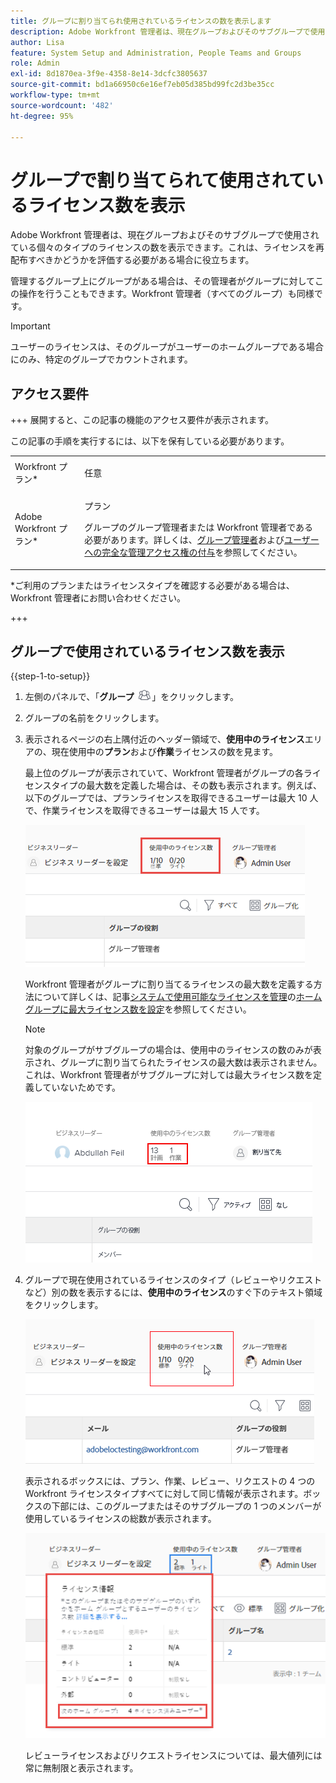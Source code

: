 ```yaml
---
title: グループに割り当てられ使用されているライセンスの数を表示します
description: Adobe Workfront 管理者は、現在グループおよびそのサブグループで使用されている個々のタイプのライセンスの数を表示できます。これは、ライセンスを再配布すべきかどうかを評価する必要がある場合に役立ちます。
author: Lisa
feature: System Setup and Administration, People Teams and Groups
role: Admin
exl-id: 8d1870ea-3f9e-4358-8e14-3dcfc3805637
source-git-commit: bd1a66950c6e16ef7eb05d385bd99fc2d3be35cc
workflow-type: tm+mt
source-wordcount: '482'
ht-degree: 95%

---
```


# グループで割り当てられて使用されているライセンス数を表示

Adobe Workfront 管理者は、現在グループおよびそのサブグループで使用されている個々のタイプのライセンスの数を表示できます。これは、ライセンスを再配布すべきかどうかを評価する必要がある場合に役立ちます。

管理するグループ上にグループがある場合は、その管理者がグループに対してこの操作を行うこともできます。Workfront 管理者（すべてのグループ）も同様です。

>[!IMPORTANT]
>
>ユーザーのライセンスは、そのグループがユーザーのホームグループである場合にのみ、特定のグループでカウントされます。

## アクセス要件

+++ 展開すると、この記事の機能のアクセス要件が表示されます。

この記事の手順を実行するには、以下を保有している必要があります。

<table style="table-layout:auto"> 
 <col> 
 <col> 
 <tbody> 
  <tr> 
   <td role="rowheader">Workfront プラン*</td> 
   <td> <p>任意</p> </td> 
  </tr> 
  <tr> 
   <td role="rowheader">Adobe Workfront プラン*</td> 
   <td> <p>プラン </p> <p>グループのグループ管理者または Workfront 管理者である必要があります。詳しくは、<a href="../../../administration-and-setup/manage-groups/group-roles/group-administrators.md" class="MCXref xref">グループ管理者</a>および<a href="../../../administration-and-setup/add-users/configure-and-grant-access/grant-a-user-full-administrative-access.md" class="MCXref xref">ユーザーへの完全な管理アクセス権の付与</a>を参照してください。</p> </td> 
  </tr> 
 </tbody> 
</table>

&#42;ご利用のプランまたはライセンスタイプを確認する必要がある場合は、Workfront 管理者にお問い合わせください。

+++

## グループで使用されているライセンス数を表示

{{step-1-to-setup}}

1. 左側のパネルで、「**グループ** ![](assets/groups-icon.png)」をクリックします。

1. グループの名前をクリックします。
1. 表示されるページの右上隅付近のヘッダー領域で、**使用中のライセンス**&#x200B;エリアの、現在使用中の&#x200B;**プラン**&#x200B;および&#x200B;**作業**&#x200B;ライセンスの数を見ます。

   最上位のグループが表示されていて、Workfront 管理者がグループの各ライセンスタイプの最大数を定義した場合は、その数も表示されます。例えば、以下のグループでは、プランライセンスを取得できるユーザーは最大 10 人で、作業ライセンスを取得できるユーザーは最大 15 人です。

   ![](assets/licenses-used-allocated.png)

   Workfront 管理者がグループに割り当てるライセンスの最大数を定義する方法について詳しくは、記事[システムで使用可能なライセンスを管理](../../../administration-and-setup/get-started-wf-administration/manage-available-licenses-in-your-system.md)の[ホームグループに最大ライセンス数を設定](../../../administration-and-setup/get-started-wf-administration/manage-available-licenses-in-your-system.md#set)を参照してください。

   >[!NOTE]
   >
   >対象のグループがサブグループの場合は、使用中のライセンスの数のみが表示され、グループに割り当てられたライセンスの最大数は表示されません。これは、Workfront 管理者がサブグループに対しては最大ライセンス数を定義していないためです。
   >
   >![](assets/subgroup-used-licenses-only.png)
   >

1. グループで現在使用されているライセンスのタイプ（レビューやリクエストなど）別の数を表示するには、**使用中のライセンス**&#x200B;のすぐ下のテキスト領域をクリックします。

   ![](assets/click-text-to-see-more.png)

   表示されるボックスには、プラン、作業、レビュー、リクエストの 4 つの Workfront ライセンスタイプすべてに対して同じ情報が表示されます。ボックスの下部には、このグループまたはそのサブグループの 1 つのメンバーが使用しているライセンスの総数が表示されます。

   ![](assets/more-license-info.png)

   レビューライセンスおよびリクエストライセンスについては、最大値列には常に無制限と表示されます。
